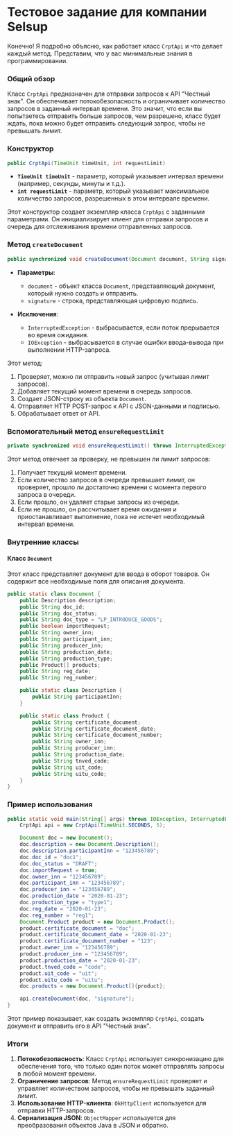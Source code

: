 # Тестовое задание для компании Selsup
Конечно! Я подробно объясню, как работает класс `CrptApi` и что делает каждый метод. Представим, что у вас минимальные знания в программировании.

### Общий обзор

Класс `CrptApi` предназначен для отправки запросов к API "Честный знак". Он обеспечивает потокобезопасность и ограничивает количество запросов в заданный интервал времени. Это значит, что если вы попытаетесь отправить больше запросов, чем разрешено, класс будет ждать, пока можно будет отправить следующий запрос, чтобы не превышать лимит.

### Конструктор

```java
public CrptApi(TimeUnit timeUnit, int requestLimit)
```

- **`TimeUnit timeUnit`** - параметр, который указывает интервал времени (например, секунды, минуты и т.д.).
- **`int requestLimit`** - параметр, который указывает максимальное количество запросов, разрешенных в этом интервале времени.

Этот конструктор создает экземпляр класса `CrptApi` с заданными параметрами. Он инициализирует клиент для отправки запросов и очередь для отслеживания времени отправленных запросов.

### Метод `createDocument`

```java
public synchronized void createDocument(Document document, String signature) throws InterruptedException, IOException
```

- **Параметры**:
  - `document` - объект класса `Document`, представляющий документ, который нужно создать и отправить.
  - `signature` - строка, представляющая цифровую подпись.

- **Исключения**:
  - `InterruptedException` - выбрасывается, если поток прерывается во время ожидания.
  - `IOException` - выбрасывается в случае ошибки ввода-вывода при выполнении HTTP-запроса.

Этот метод:
1. Проверяет, можно ли отправить новый запрос (учитывая лимит запросов).
2. Добавляет текущий момент времени в очередь запросов.
3. Создает JSON-строку из объекта `Document`.
4. Отправляет HTTP POST-запрос к API с JSON-данными и подписью.
5. Обрабатывает ответ от API.

### Вспомогательный метод `ensureRequestLimit`

```java
private synchronized void ensureRequestLimit() throws InterruptedException
```

Этот метод отвечает за проверку, не превышен ли лимит запросов:
1. Получает текущий момент времени.
2. Если количество запросов в очереди превышает лимит, он проверяет, прошло ли достаточно времени с момента первого запроса в очереди.
3. Если прошло, он удаляет старые запросы из очереди.
4. Если не прошло, он рассчитывает время ожидания и приостанавливает выполнение, пока не истечет необходимый интервал времени.

### Внутренние классы

#### Класс `Document`
Этот класс представляет документ для ввода в оборот товаров. Он содержит все необходимые поля для описания документа.

```java
public static class Document {
    public Description description;
    public String doc_id;
    public String doc_status;
    public String doc_type = "LP_INTRODUCE_GOODS";
    public boolean importRequest;
    public String owner_inn;
    public String participant_inn;
    public String producer_inn;
    public String production_date;
    public String production_type;
    public Product[] products;
    public String reg_date;
    public String reg_number;

    public static class Description {
        public String participantInn;
    }

    public static class Product {
        public String certificate_document;
        public String certificate_document_date;
        public String certificate_document_number;
        public String owner_inn;
        public String producer_inn;
        public String production_date;
        public String tnved_code;
        public String uit_code;
        public String uitu_code;
    }
}
```

### Пример использования

```java
public static void main(String[] args) throws IOException, InterruptedException {
    CrptApi api = new CrptApi(TimeUnit.SECONDS, 5);

    Document doc = new Document();
    doc.description = new Document.Description();
    doc.description.participantInn = "123456789";
    doc.doc_id = "doc1";
    doc.doc_status = "DRAFT";
    doc.importRequest = true;
    doc.owner_inn = "123456789";
    doc.participant_inn = "123456789";
    doc.producer_inn = "123456789";
    doc.production_date = "2020-01-23";
    doc.production_type = "type1";
    doc.reg_date = "2020-01-23";
    doc.reg_number = "reg1";
    Document.Product product = new Document.Product();
    product.certificate_document = "doc";
    product.certificate_document_date = "2020-01-23";
    product.certificate_document_number = "123";
    product.owner_inn = "123456789";
    product.producer_inn = "123456789";
    product.production_date = "2020-01-23";
    product.tnved_code = "code";
    product.uit_code = "uit";
    product.uitu_code = "uitu";
    doc.products = new Document.Product[]{product};

    api.createDocument(doc, "signature");
}
```

Этот пример показывает, как создать экземпляр `CrptApi`, создать документ и отправить его в API "Честный знак".

### Итоги

1. **Потокобезопасность**: Класс `CrptApi` использует синхронизацию для обеспечения того, что только один поток может отправлять запросы в любой момент времени.
2. **Ограничение запросов**: Метод `ensureRequestLimit` проверяет и управляет количеством запросов, чтобы не превышать заданный лимит.
3. **Использование HTTP-клиента**: `OkHttpClient` используется для отправки HTTP-запросов.
4. **Сериализация JSON**: `ObjectMapper` используется для преобразования объектов Java в JSON и обратно.
